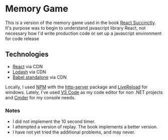 # Memory Game
This is a version of the memory game used in the book 
[React Succinctly](https://www.syncfusion.com/resources/techportal/details/ebooks/Reactjs_Succinctly). 
It's purpose was to begin to understand javascript library React, not necessary how
I'd write production code or set up a javascript environment for code release

## Technologies
- [React](https://facebook.github.io/react/) via CDN
- [Lodash](https://lodash.com/) via CDN
- [Babel standalone](https://github.com/Daniel15/babel-standalone) via CDN

Locally, I used [NPM](https://www.npmjs.com/) with the [http-server](https://www.npmjs.com/package/http-server)
package and [LiveReload](http://livereload.com/) for windows. Lately, I've used 
[VS Code](https://code.visualstudio.com) as my code editor for non .NET projects 
and [Cmder](http://cmder.net/) for my console needs.

### Notes
- I did not implement the 10 second timer. 
- I attempted a version of replay. The book implements a better version. 
- I have not yet tried the additional problems, and may never.
